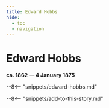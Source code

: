 ```yaml
---
title: Edward Hobbs
hide:
  - toc
  - navigation 
---
```


# Edward Hobbs

**ca. 1862 — 4 January 1875**

--8<-- "snippets/edward-hobbs.md"

--8<-- "snippets/add-to-this-story.md"
